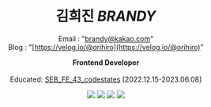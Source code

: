 <div align="center">
  

  


  # 김희진 *BRANDY*
  Email : "brandy@kakao.com"
  <br>
Blog : "[https://velog.io/@orihiro](https://velog.io/@orihiro)"


 **Frontend Developer** <br/><br/>
Educated: [SEB_FE_43_codestates](https://github.com/codestates-seb) [2022.12.15-2023.06.08] 

  <img src="https://img.shields.io/badge/JavaScript-F7DF1E?style=flat-square&logo=JavaScript&logoColor=white"/>
<img src="https://img.shields.io/badge/react-61DAFB?style=flat-square&logo=react&logoColor=white"/>
<img src="https://img.shields.io/badge/next.js-000000?style=flat-square&logo=next.js&logoColor=white"/>
<img src="https://img.shields.io/badge/TypeScript-3178C6?style=flat-square&logo=TypeScript&logoColor=white"/>
 
</div>
